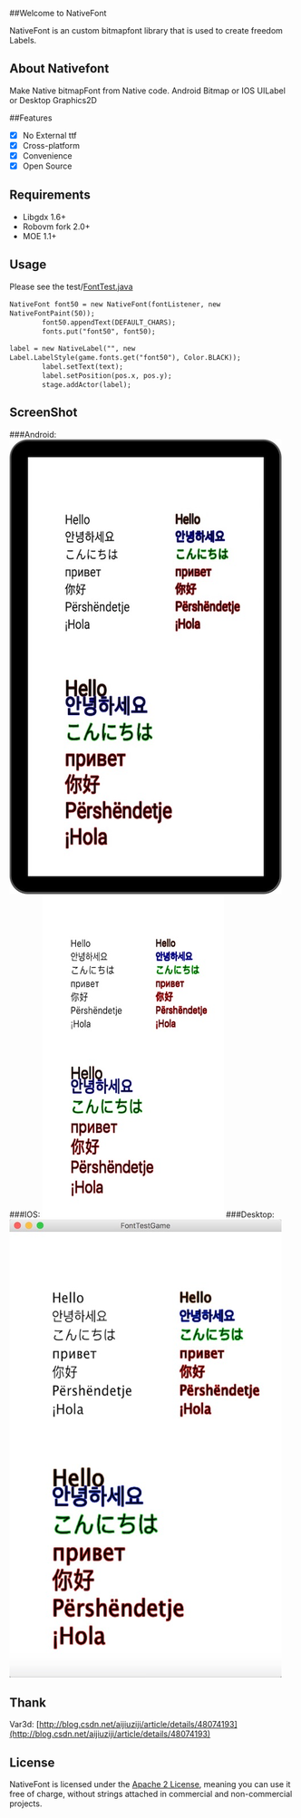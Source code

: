 ##Welcome to NativeFont

NativeFont is an custom bitmapfont library that is used to create freedom Labels.

## About Nativefont

Make Native bitmapFont from Native code. Android Bitmap or IOS UILabel or Desktop Graphics2D

##Features

- [x] No External ttf
- [x] Cross-platform
- [x] Convenience
- [x] Open Source

## Requirements

* Libgdx 1.6+
* Robovm fork 2.0+
* MOE 1.1+

## Usage

Please see the test/[FontTest.java](core/src/net/mwplay/nativefont/test/FontTest.java)
```
NativeFont font50 = new NativeFont(fontListener, new NativeFontPaint(50));
        font50.appendText(DEFAULT_CHARS);
        fonts.put("font50", font50);
```
```
label = new NativeLabel("", new Label.LabelStyle(game.fonts.get("font50"), Color.BLACK));
        label.setText(text);
        label.setPosition(pos.x, pos.y);
        stage.addActor(label);
```

## ScreenShot

###Android:
![Android](doc/android.jpg)
###IOS:
![IOS](doc/ios.jpg)
###Desktop:
![Desktop](doc/desktop.jpg)

## Thank

Var3d: [http://blog.csdn.net/aijiuziji/article/details/48074193](http://blog.csdn.net/aijiuziji/article/details/48074193)

## License

NativeFont is licensed under the [Apache 2 License](http://www.apache.org/licenses/LICENSE-2.0.html), meaning you can use it free of charge, without strings attached in commercial and non-commercial projects. 
